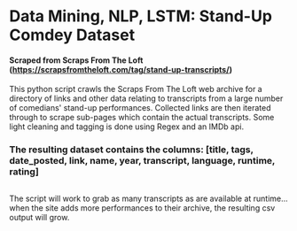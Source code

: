 # Data Mining, NLP, LSTM: Stand-Up Comdey Dataset 
#### Scraped from Scraps From The Loft (https://scrapsfromtheloft.com/tag/stand-up-transcripts/)
This python script crawls the Scraps From The Loft web archive for a directory of links and other data
          relating to transcripts from a large number of comedians' stand-up performances. Collected links are then iterated through to
          scrape sub-pages which contain the actual transcripts. Some light cleaning and tagging is done using Regex and an IMDb api. 

### The resulting dataset contains the columns: [title, tags, date_posted, link, name, year, transcript, language, runtime, rating]
##
The script will work to grab as many transcripts as
          are available at runtime... when
          the site adds more performances to their archive, the resulting csv output will grow.

